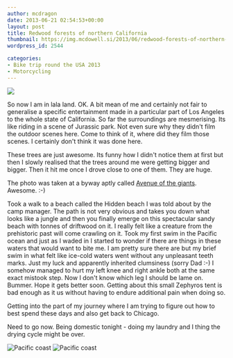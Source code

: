 ```yaml
---
author: mcdragon
date: 2013-06-21 02:54:53+00:00
layout: post
title: Redwood forests of northern California
thumbnail: https://img.mcdowell.si/2013/06/redwood-forests-of-northern-california.png
wordpress_id: 2544

categories:
- Bike trip round the USA 2013
- Motorcycling
---
```


![](https://img.mcdowell.si/2013/06/wpid-20130621_1422101-1.jpg)

So now I am in lala land. OK. A bit mean of me and certainly not fair to generalise a specific entertainment made in a particular part of Los Angeles to the whole state of California.
So far the surroundings are mesmerising. Its like riding in a scene of Jurassic park. Not even sure why they didn't film the outdoor scenes here. Come to think of it, where did they film those scenes. I certainly don't think it was done here.

These trees are just awesome. Its funny how I didn't notice them at first but then I slowly realised that the trees around me were getting bigger and bigger. Then it hit me once I drove close to one of them. They are huge.

The photo was taken at a byway aptly called [Avenue of the giants](https://en.wikipedia.org/wiki/Avenue_of_the_Giants). Awesome. :-)

Took a walk to a beach called the Hidden beach I was told about by the camp manager. The path is not very obvious and takes you down what looks like a jungle and then you finally emerge on this spectacular sandy beach with tonnes of driftwood on it. I really felt like a creature from the prehistoric past will come crawling on it. Took my first swim in the Pacific ocean and just as I waded in I started to wonder if there are things in these waters that would want to bite me. I am pretty sure there are but my brief swim in what felt like ice-cold waters went without any unpleasant teeth marks.
Just my luck and apparently inherited clumsiness (sorry Dad :-) I somehow managed to hurt my left knee and right ankle both at the same exact mistook step. Now I don't know which leg I should be lame on. Bummer. Hope it gets better soon. Getting about this small Zephyros tent is bad enough as it us without having to endure additional pain when doing so.

Getting into the part of my journey where I am trying to figure out how to best spend these days and also get back to Chicago.

Need to go now. Being domestic tonight - doing my laundry and I thing the drying cycle might be over.

![Pacific coast](https://img.mcdowell.si/2013/06/Pacific_coast_1.jpg "Pacific coast")
![Pacific coast](https://img.mcdowell.si/2013/06/Pacific_coast_2.jpg "Pacific coast")
